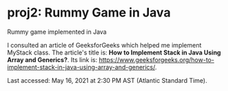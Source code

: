 # proj2: Rummy Game in Java

Rummy game implemented in Java

I consulted an article of GeeksforGeeks which helped me implement MyStack class.
The article's title is: **How to Implement Stack in Java Using Array and Generics?**.
Its link is: https://www.geeksforgeeks.org/how-to-implement-stack-in-java-using-array-and-generics/. 

Last accessed: May 16, 2021 at 2:30 PM AST (Atlantic Standard Time).
